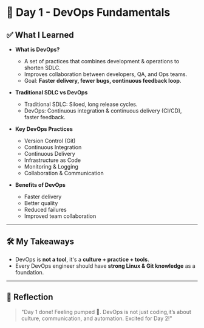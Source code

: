 # 📖 Day 1 - DevOps Fundamentals

## ✅ What I Learned
- **What is DevOps?**
  - A set of practices that combines development & operations to shorten SDLC.
  - Improves collaboration between developers, QA, and Ops teams.
  - Goal: **Faster delivery, fewer bugs, continuous feedback loop**.

- **Traditional SDLC vs DevOps**
  - Traditional SDLC: Siloed, long release cycles.
  - DevOps: Continuous integration & continuous delivery (CI/CD), faster feedback.

- **Key DevOps Practices**
  - Version Control (Git)
  - Continuous Integration
  - Continuous Delivery
  - Infrastructure as Code
  - Monitoring & Logging
  - Collaboration & Communication

- **Benefits of DevOps**
  - Faster delivery
  - Better quality
  - Reduced failures
  - Improved team collaboration

---

## 🛠️ My Takeaways
- DevOps is **not a tool**, it's a **culture + practice + tools**.
- Every DevOps engineer should have **strong Linux & Git knowledge** as a foundation.

---

## 🧠 Reflection
> "Day 1 done! Feeling pumped 💪. DevOps is not just coding,it’s about culture, communication, and automation. Excited for Day 2!"

